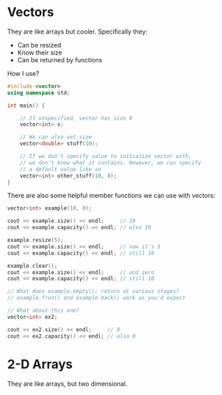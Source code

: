 Vectors
=======

They are like arrays but cooler. Specifically they: 

* Can be resized
* Know their size
* Can be returned by functions

How I use?

```c++
#include <vector>
using namespace std;

int main() {

    // If unspecified, vector has size 0
    vector<int> v;

    // We can also set size
    vector<double> stuff(10);

    // If we don't specify value to initialize vector with,
    // we don't know what it contains. However, we can specify
    // a default value like so
    vector<int> other_stuff(10, 0);
}
```

There are also some helpful member functions we can use with vectors:

```c++
vector<int> example(10, 0);

cout << example.size() << endl;     // 10
cout << example.capacity() << endl; // also 10

example.resize(5);
cout << example.size() << endl;     // now it's 5
cout << example.capacity() << endl; // still 10

example.clear();
cout << example.size() << endl;     // and zero
cout << example.capacity() << endl; // still 10

// What does example.empty(); return at various stages?
// example.fron() and example.back() work as you'd expect

// What about this one?
vector<int> ex2;

cout << ex2.size() << endl;     // 0
cout << ex2.capacity() << endl; // also 0
```



2-D Arrays
==========

They are like arrays, but two dimensional.